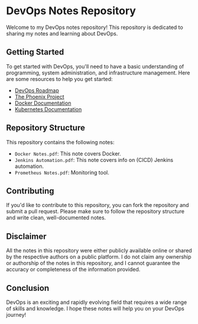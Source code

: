 # DevOps Notes Repository

Welcome to my DevOps notes repository! This repository is dedicated to sharing my notes and learning about DevOps.

## Getting Started

To get started with DevOps, you'll need to have a basic understanding of programming, system administration, and infrastructure management. Here are some resources to help you get started:

- [DevOps Roadmap](https://roadmap.sh/devops)
- [The Phoenix Project](https://www.amazon.com/Phoenix-Project-DevOps-Helping-Business/dp/0988262592)
- [Docker Documentation](https://docs.docker.com/)
- [Kubernetes Documentation](https://kubernetes.io/docs/home/)

## Repository Structure

This repository contains the following notes:

- `Docker Notes.pdf`: This note covers Docker.
- `Jenkins Automation.pdf`: This note covers info on (CICD) Jenkins automation.
- `Prometheus Notes.pdf`: Monitoring tool.

## Contributing

If you'd like to contribute to this repository, you can fork the repository and submit a pull request. Please make sure to follow the repository structure and write clean, well-documented notes.

## Disclaimer

All the notes in this repository were either publicly available online or shared by the respective authors on a public platform. I do not claim any ownership or authorship of the notes in this repository, and I cannot guarantee the accuracy or completeness of the information provided.

## Conclusion

DevOps is an exciting and rapidly evolving field that requires a wide range of skills and knowledge. I hope these notes will help you on your DevOps journey!
